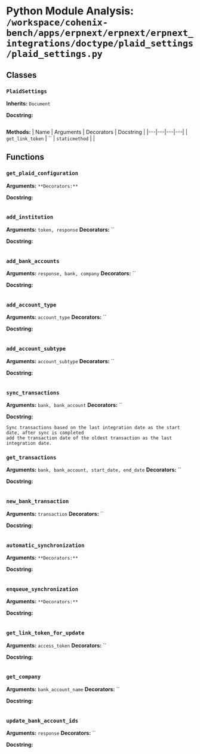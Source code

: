 # Python Module Analysis: `/workspace/cohenix-bench/apps/erpnext/erpnext/erpnext_integrations/doctype/plaid_settings/plaid_settings.py`

## Classes

### `PlaidSettings`
**Inherits:** `Document`


**Docstring:**
```

```

**Methods:**
| Name | Arguments | Decorators | Docstring |
|---|---|---|---|
| `get_link_token` | `` | `staticmethod` |  |





## Functions

### `get_plaid_configuration`
**Arguments:** ``
**Decorators:** ``

**Docstring:**
```

```
### `add_institution`
**Arguments:** `token, response`
**Decorators:** ``

**Docstring:**
```

```
### `add_bank_accounts`
**Arguments:** `response, bank, company`
**Decorators:** ``

**Docstring:**
```

```
### `add_account_type`
**Arguments:** `account_type`
**Decorators:** ``

**Docstring:**
```

```
### `add_account_subtype`
**Arguments:** `account_subtype`
**Decorators:** ``

**Docstring:**
```

```
### `sync_transactions`
**Arguments:** `bank, bank_account`
**Decorators:** ``

**Docstring:**
```
Sync transactions based on the last integration date as the start date, after sync is completed
add the transaction date of the oldest transaction as the last integration date.
```
### `get_transactions`
**Arguments:** `bank, bank_account, start_date, end_date`
**Decorators:** ``

**Docstring:**
```

```
### `new_bank_transaction`
**Arguments:** `transaction`
**Decorators:** ``

**Docstring:**
```

```
### `automatic_synchronization`
**Arguments:** ``
**Decorators:** ``

**Docstring:**
```

```
### `enqueue_synchronization`
**Arguments:** ``
**Decorators:** ``

**Docstring:**
```

```
### `get_link_token_for_update`
**Arguments:** `access_token`
**Decorators:** ``

**Docstring:**
```

```
### `get_company`
**Arguments:** `bank_account_name`
**Decorators:** ``

**Docstring:**
```

```
### `update_bank_account_ids`
**Arguments:** `response`
**Decorators:** ``

**Docstring:**
```

```

